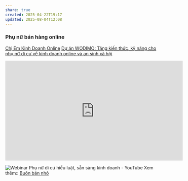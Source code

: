 ```yaml
---
share: true
created: 2025-04-22T19:17
updated: 2025-08-04T12:08
---
```

### Phụ nữ bán hàng online
[Chị Em Kinh Doanh Online](https://www.facebook.com/groups/482840957460226)
[Dự án WODIMO: Tăng kiến thức, kỹ năng cho phụ nữ di cư về kinh doanh online và an sinh xã hội](https://drive.google.com/file/d/1TV_FBST0-tNUlPoMbp47mJFBmygLkIFi/view)

<iframe width="560" height="315" src="https://www.youtube.com/embed/_hX2Sm5aOTk?si=gzGbUJi3-nIE5HZQ" title="YouTube video player" frameborder="0" allow="accelerometer; autoplay; clipboard-write; encrypted-media; gyroscope; picture-in-picture; web-share" referrerpolicy="strict-origin-when-cross-origin" allowfullscreen></iframe>

![Webinar Phụ nữ di cư hiểu luật, sẵn sàng kinh doanh - YouTube](https://youtu.be/-jYuuQXaF8k?si=pYJ0f89yIANIhZMC)
Xem thêm:: [Buôn bán nhỏ](../%C3%9D%20t%C6%B0%E1%BB%9Fng%20ki%E1%BA%BFm%20ti%E1%BB%81n/%C3%9D%20t%C6%B0%E1%BB%9Fng/T%E1%BB%B1%20kinh%20doanh,%20%C4%91%E1%BA%A7u%20t%C6%B0/Bu%C3%B4n%20b%C3%A1n%20nh%E1%BB%8F.md)
